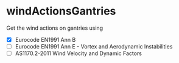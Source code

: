# windActionsGantries

Get the wind actions on gantries using

- [x] Eurocode EN1991 Ann B
- [ ] Eurocode EN1991 Ann E - Vortex and Aerodynamic Instabilities
- [ ] AS1170.2-2011 Wind Velocity and Dynamic Factors
